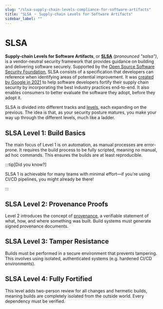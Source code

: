 ```yaml
---
slug: "/slsa-supply-chain-levels-compliance-for-software-artifacts"
title: "SLSA ・ Supply-chain Levels for Software Artifacts"
sidebar_label: ""
---
```


# SLSA

**Supply-chain Levels for Software Artifacts**, or **[SLSA](https://slsa.dev/)** _(pronounced "salsa")_, is a vendor-neutral security framework that provides guidance on building and delivering software securely. Supported by the [Open Source Software Security Foundation](https://openssf.org/), SLSA consists of a specification that developers can reference when identifying areas of potential improvement. It was [created by Google in 2021](https://security.googleblog.com/2021/06/introducing-slsa-end-to-end-framework.html) to help software developers fortify their supply chain security by incorporating the best industry practices end-to-end. It also enables consumers to better evaluate the software they adopt, before they adopt it.

SLSA is divided into different tracks and [levels](https://slsa.dev/spec/v1.0/levels), each expanding on the previous. The idea is that, as your security posture matures, you make your way up through the different levels, much like a ladder.

## SLSA Level 1: Build Basics

The main focus of Level 1 is on automation, as manual processes are error-prone. It requires the build process to be fully scripted, meaning no manual, ad hoc commands. This ensures the builds are at least reproducible.

:::tip[Did you know?]

SLSA 1 is achievable for many teams with minimal effort—if you're using CI/CD pipelines, you might already be there!

:::


## SLSA Level 2: Provenance Proofs

Level 2 introduces the concept of [provenance](/what-is-software-provenance-and-why-is-it-important-for-security), a verifiable statement of what, how, and where something was built. Build systems must generate signed provenance documents.

## SLSA Level 3: Tamper Resistance

Builds must be performed in a secure environment that prevents tampering. This involves using isolated, authenticated systems (e.g. hardened CI/CD environments).

## SLSA Level 4: Fully Fortified

This level adds two-person review for all changes and hermetic builds, meaning builds are completely isolated from the outside world. Every dependency must be verified.

